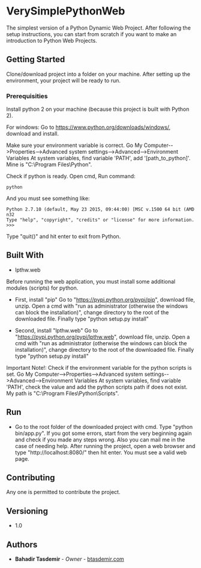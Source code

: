 # VerySimplePythonWeb

The simplest version of a Python Dynamic Web Project. After following the setup instructions, you can start from scratch if you want to make an introduction to Python Web Projects.

## Getting Started

Clone/download project into a folder on your machine. After setting up the environment, your project will be ready to run.

### Prerequisities

Install python 2 on your machine (because this project is built with Python 2).

For windows: Go to https://www.python.org/downloads/windows/, download and install.

Make sure your environment variable is correct. Go My Computer-->Properties-->Advanced system settings-->Advanced-->Environment Variables At system variables, find variable 'PATH', add '[path_to_python]'. Mine is "C:\Program Files\Python".

Check if python is ready. Open cmd, Run command:
```
python
```
And you must see something like:
```
Python 2.7.10 (default, May 23 2015, 09:44:00) [MSC v.1500 64 bit (AMD
n32
Type "help", "copyright", "credits" or "license" for more information.
>>>
```
Type "quit()" and hit enter to exit from Python.

## Built With

* lpthw.web

Before running the web application, you must install some additional modules (scripts) for python.

* First, install "pip" Go to "https://pypi.python.org/pypi/pip", download file, unzip. Open a cmd with "run as administrator (otherwise the windows can block the installation)", change directory to the root of the downloaded file. Finally type "python setup.py install"

* Second, install "lpthw.web" Go to "https://pypi.python.org/pypi/lpthw.web", download file, unzip. Open a cmd with "run as administrator (otherwise the windows can block the installation)", change directory to the root of the downloaded file. Finally type "python setup.py install"

Important Note!: Check if the environment variable for the python scripts is set. Go My Computer-->Properties-->Advanced system settings-->Advanced-->Environment Variables At system variables, find variable 'PATH', check the value and add the python scripts path if does not exist. My path is "C:\Program Files\Python\Scripts".

## Run

* Go to the root folder of the downloaded project with cmd. Type "python bin/app.py". If you got some errors, start from the very beginning again and check if you made any steps wrong. Also you can mail me in the case of needing help. After running the project, open a web browser and type "http://localhost:8080/" then hit enter. You must see a valid web page.

## Contributing

Any one is permitted to contribute the project.

## Versioning

* 1.0

## Authors

* **Bahadir Tasdemir** - *Owner* - [btasdemir.com](http://www.btasdemir.com)
